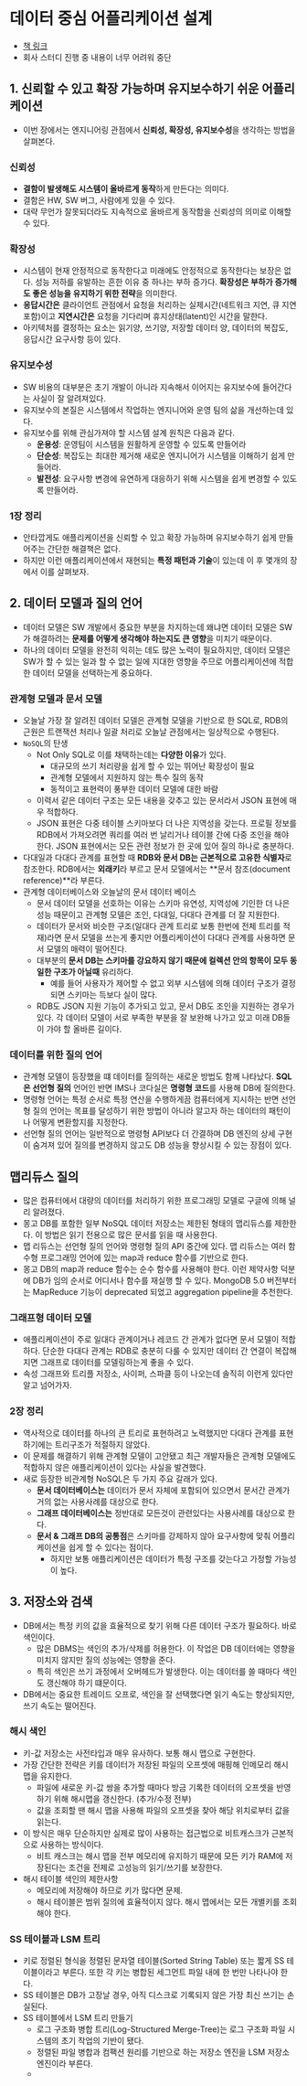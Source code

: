 # 데이터 중심 어플리케이션 설계

- [책 링크](https://www.yes24.com/Product/Goods/59566585)
- 회사 스터디 진행 중 내용이 너무 어려워 중단

## 1. 신뢰할 수 있고 확장 가능하며 유지보수하기 쉬운 어플리케이션

- 이번 장에서는 엔지니어링 관점에서 **신뢰성, 확장성, 유지보수성**을 생각하는 방법을 살펴본다.

### 신뢰성

- **결함이 발생해도 시스템이 올바르게 동작**하게 만든다는 의미다.
- 결함은 HW, SW 버그, 사람에게 있을 수 있다.
- 대략 무언가 잘못되더라도 지속적으로 올바르게 동작함을 신뢰성의 의미로 이해할 수 있다.

### 확장성

- 시스템이 현재 안정적으로 동작한다고 미래에도 안정적으로 동작한다는 보장은 없다. 성능 저하를 유발하는
  흔한 이유 중 하나는 부하 증가다. **확장성은 부하가 증가해도 좋은 성능을 유지하기 위한 전략**을 의미한다.
- **응답시간은** 클라이언트 관점에서 요청을 처리하는 실제시간(네트워크 지연, 큐 지연 포함)이고 **지연시간은** 요청을 기다리며 휴지상태(latent)인 시간을 말한다.
- 아키텍처를 결정하는 요소는 읽기양, 쓰기양, 저장할 데이터 양, 데이터의 복잡도, 응답시간 요구사항 등이 있다.

### 유지보수성

- SW 비용의 대부분은 초기 개발이 아니라 지속해서 이어지는 유지보수에 들어간다는 사실이 잘 알려져있다.
- 유지보수의 본질은 시스템에서 작업하는 엔지니어와 운영 팀의 삶을 개선하는데 있다.
- 유지보수를 위해 관심가져야 할 시스템 설계 원칙은 다음과 같다.
  - **운용성**: 운영팀이 시스템을 원활하게 운영할 수 있도록 만들어라
  - **단순성**: 복잡도는 최대한 제거해 새로운 엔지니어가 시스템을 이해하기 쉽게 만들어라.
  - **발전성**: 요구사항 변경에 유연하게 대응하기 위해 시스템을 쉽게 변경할 수 있도록 만들어라.

### 1장 정리

- 안타깝게도 애플리케이션을 신뢰할 수 있고 확장 가능하며 유지보수하기 쉽게 만들어주는 간단한 해결책은 없다.
- 하지만 이런 애플리케이션에서 재현되는 **특정 패턴과 기술**이 있는데 이 후 몇개의 장에서 이를 살펴보자.

## 2. 데이터 모델과 질의 언어

- 데이터 모델은 SW 개발에서 중요한 부분을 차지하는데 왜냐면 데이터 모델은 SW가 해결하려는 **문제를 어떻게 생각해야 하는지도 큰 영향**을 미치기 때문이다.
- 하나의 데이터 모델을 완전히 익히는 데도 많은 노력이 필요하지만, 데이터 모델은 SW가 할 수 있는 일과 할 수 없는 일에 지대한 영향을 주므로 어플리케이션에 적합한 데이터 모델을 선택하는게 중요하다.

### 관계형 모델과 문서 모델

- 오늘날 가장 잘 알려진 데이터 모델은 관계형 모델을 기반으로 한 SQL로, RDB의 근원은 트랜잭션 처리나 일괄 처리로 오늘날 관점에서는 일상적으로 수행된다.
- `NoSQL`의 탄생
  - Not Only SQL로 이를 채택하는데는 **다양한 이유**가 있다.
    - 대규모의 쓰기 처리량을 쉽게 할 수 있는 뛰어난 확장성이 필요
    - 관계형 모델에서 지원하지 않는 특수 질의 동작
    - 동적이고 표현력이 풍부한 데이터 모델에 대한 바람
  - 이력서 같은 데이터 구조는 모든 내용을 갖추고 있는 문서라서 JSON 표현에 매우 적합하다.
  - JSON 표현은 다중 테이블 스키마보다 더 나은 지역성을 갖는다. 프로필 정보를 RDB에서 가져오려면 쿼리를 여러 번 날리거나 테이블 간에 다중 조인을 해야 한다. JSON 표현에서는 모든 관련 정보가 한 곳에 있어 질의 하나로 충분하다.
- 다대일과 다대다 관계를 표현할 때 **RDB와 문서 DB는 근본적으로 고유한 식별자**로 참조한다. RDB에서는 **외래키**라 부르고 문서 모델에서는 **문서 참조(document reference)**라 부른다.
- 관계형 데이터베이스와 오늘날의 문서 데이터 베이스
  - 문서 데이터 모델을 선호하는 이유는 스키마 유연성, 지역성에 기인한 더 나은 성능 때문이고 관계형 모델은 조인, 다대일, 다대다 관계를 더 잘 지원한다.
  - 데이터가 문서와 비슷한 구조(일대다 관계 트리로 보통 한번에 전체 트리를 적재)라면 문서 모델을 쓰는게 좋지만 어플리케이션이 다대다 관계를 사용하면 문서 모델의 매력이 떨어진다.
  - 대부분의 **문서 DB는 스키마를 강요하지 않기 때문에 컬렉션 안의 항목이 모두 동일한 구조가 아닐때** 유리하다.
    - 예를 들어 사용자가 제어할 수 없고 외부 시스템에 의해 데이터 구조가 결정되면 스키마는 득보다 실이 많다.
  - RDB도 JSON 지원 기능이 추가되고 있고, 문서 DB도 조인을 지원하는 경우가 있다. 각 데이터 모델이 서로 부족한 부분을 잘 보완해 나가고 있고 미래 DB들이 가야 할 올바른 길이다.

### 데이터를 위한 질의 언어

- 관계형 모델이 등장했을 떄 데이터를 질의하는 새로운 방법도 함께 나타났다. **SQL은 선언형 질의** 언어인 반면 IMS나 코다실은 **명령형 코드**를 사용해 DB에 질의한다.
- 명령형 언어는 특정 순서로 특정 연산을 수행하게끔 컴퓨터에게 지시하는 반면 선언형 질의 언어는 목표를 달성하기 위한 방법이 아니라 알고자 하는 데이터의 패턴이나 어떻게 변환할지를 지정한다.
- 선언형 질의 언어는 일반적으로 명령형 API보다 더 간결하며 DB 엔진의 상세 구현이 숨겨져 있어 질의를 변경하지 않고도 DB 성능을 향상시킬 수 있는 장점이 있다.

## 맵리듀스 질의

- 많은 컴퓨터에서 대량의 데이터를 처리하기 위한 프로그래밍 모델로 구글에 의해 널리 알려졌다.
- 몽고 DB를 포함한 일부 NoSQL 데이터 저장소는 제한된 형태의 맵리듀스를 제한한다. 이 방법은 읽기 전용으로 많은 문서를 읽을 때 사용한다.
- 맵 리듀스는 선언형 질의 언어와 명령형 질의 API 중간에 있다. 맵 리듀스는 여러 함수형 프로그래밍 언어에 있는 map과 reduce 함수를 기반으로 한다.
- 몽고 DB의 map과 reduce 함수는 순수 함수를 사용해야 한다. 이런 제약사항 덕분에 DB가 임의 순서로 어디서나 함수를 재실행 할 수 있다. MongoDB 5.0 버전부터는 MapReduce 기능이 deprecated 되었고 aggregation pipeline을 추천한다.

### 그래프형 데이터 모델

- 애플리케이션이 주로 일대다 관계이거나 레코드 간 관계가 없다면 문서 모델이 적합하다. 단순한 다대다 관계는 RDB로 충분히 다룰 수 있지만 데이터 간 연결이 복잡해지면 그래프로 데이터를 모델링하는게 좋을 수 있다.
- 속성 그래프와 트리플 저장소, 사이퍼, 스파클 등이 나오는데 솔직히 이런게 있다만 알고 넘어가자.

### 2장 정리

- 역사적으로 데이터를 하나의 큰 트리로 표현하려고 노력했지만 다대다 관계를 표현하기에는 트리구조가 적절하지 않았다.
- 이 문제를 해결하기 위해 관계형 모델이 고안됐고 최근 개발자들은 관계형 모델에도 적합하지 않은 애플리케이션이 있다는 사실을 발견했다.
- 새로 등장한 비관계형 NoSQL은 두 가지 주요 갈래가 있다.
  - **문서 데이터베이스는** 데이터가 문서 자체에 포함되어 있으면서 문서간 관계가 거의 없는 사용사례를 대상으로 한다.
  - **그래프 데이터베이스는** 정반대로 모든것이 관련있다는 사용사례를 대상으로 한다.
  - **문서 & 그래프 DB의 공통점**은 스키마를 강제하지 않아 요구사항에 맞춰 어플리케이션을 쉽게 할 수 있다는 점이다.
    - 하지만 보통 애플리케이션은 데이터가 특정 구조를 갖는다고 가정할 가능성이 높다.

## 3. 저장소와 검색

- DB에서는 특정 키의 값을 효율적으로 찾기 위해 다른 데이터 구조가 필요하다. 바로 색인이다.
  - 많은 DBMS는 색인의 추가/삭제를 허용한다. 이 작업은 DB 데이터에는 영향을 미치지 않지만 질의 성능에는 영향을 준다.
  - 특히 색인은 쓰기 과정에서 오버헤드가 발생한다. 이는 데이터를 쓸 때마다 색인도 갱신해야 하기 떄문이다.
- DB에서는 중요한 트레이드 오프로, 색인을 잘 선택했다면 읽기 속도는 향상되지만, 쓰기 속도는 떨어진다.

### 해시 색인

- 키-값 저장소는 사전타입과 매우 유사하다. 보통 해시 맵으로 구현한다.
- 가장 간단한 전략은 키를 데이터가 저장된 파일의 오프셋에 매핑해 인메모리 해시 맵을 유지한다.
  - 파일에 새로운 키-값 쌍을 추가할 때마다 방금 기록한 데이터의 오프셋을 반영하기 위해 해시맵을 갱신한다. (추가/수정 전부)
  - 값을 조회할 땐 해시 맵을 사용해 파일의 오프셋을 찾아 해당 위치로부터 값을 읽는다.
- 이 방식은 매우 단순하지만 실제로 많이 사용하는 접근법으로 비트캐스크가 근본적으로 사용하는 방식이다.
  - 비트 캐스크는 해시 맵을 전부 메모리에 유지하기 때문에 모든 키가 RAM에 저장된다는 조건을 전제로 고성능의 읽기/쓰기를 보장한다.
- 해시 테이블 색인의 제한사항
  - 메모리에 저장해야 하므로 키가 많다면 문제.
  - 해시 테이블은 범위 질의에 효율적이지 않다. 해시 맵에서는 모든 개별키를 조회해야 한다.

### SS 테이블과 LSM 트리

- 키로 정렬된 형식을 정렬된 문자열 테이블(Sorted String Table) 또는 짧게 SS 테이블이라고 부른다. 또한 각 키는 병합된 세그먼트 파일 내에 한 번만 나타나야 한다.
- SS 테이블은 DB가 고장날 경우, 아직 디스크로 기록되지 않은 가장 최신 쓰기는 손실된다.
- SS 테이블에서 LSM 트리 만들기
  - 로그 구조화 병합 트리(Log-Structured Merge-Tree)는 로그 구조화 파일 시스템의 초기 작업의 기반이 됐다.
  - 정렬된 파일 병합과 컴팩션 원리를 기반으로 하는 저장소 엔진을 LSM 저장소 엔진이라 부른다.
  -
